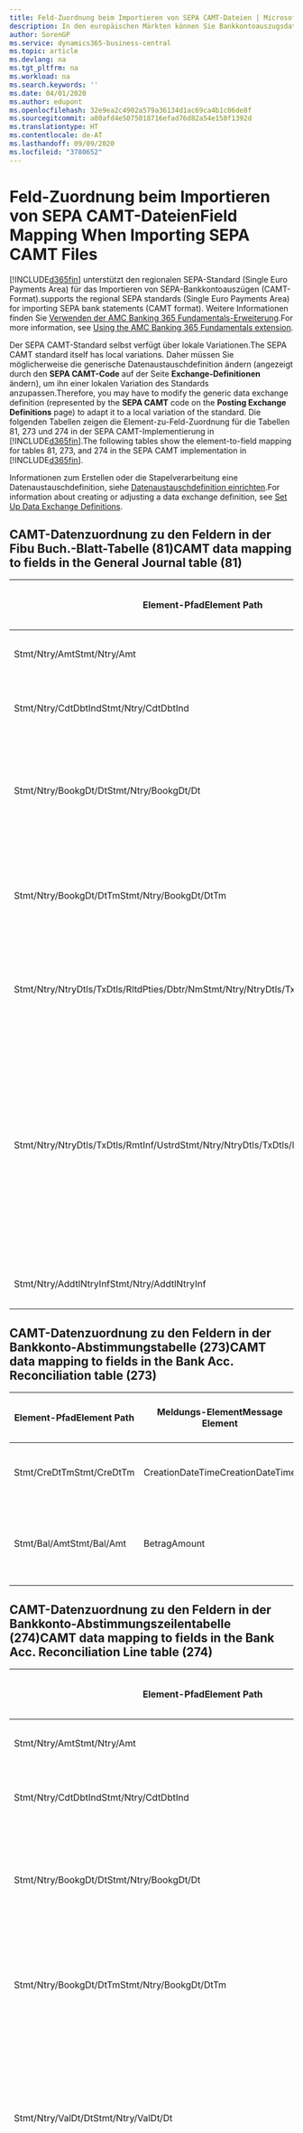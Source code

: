 ```yaml
---
title: Feld-Zuordnung beim Importieren von SEPA CAMT-Dateien | Microsoft Docs
description: In den europäischen Märkten können Sie Bankkontoauszugsdateien in den regionalen SEPA-Standards  (einzelner Eurozahlungs-Bereich) importieren.
author: SorenGP
ms.service: dynamics365-business-central
ms.topic: article
ms.devlang: na
ms.tgt_pltfrm: na
ms.workload: na
ms.search.keywords: ''
ms.date: 04/01/2020
ms.author: edupont
ms.openlocfilehash: 32e9ea2c4902a579a36134d1ac69ca4b1c06de8f
ms.sourcegitcommit: a80afd4e5075018716efad76d82a54e158f1392d
ms.translationtype: HT
ms.contentlocale: de-AT
ms.lasthandoff: 09/09/2020
ms.locfileid: "3780652"
---
```

# <a name="field-mapping-when-importing-sepa-camt-files"></a><span data-ttu-id="38345-103">Feld-Zuordnung beim Importieren von SEPA CAMT-Dateien</span><span class="sxs-lookup"><span data-stu-id="38345-103">Field Mapping When Importing SEPA CAMT Files</span></span>
[!INCLUDE[d365fin](includes/d365fin_md.md)] <span data-ttu-id="38345-104">unterstützt den regionalen SEPA-Standard (Single Euro Payments Area) für das Importieren von SEPA-Bankkontoauszügen (CAMT-Format).</span><span class="sxs-lookup"><span data-stu-id="38345-104">supports the regional SEPA standards (Single Euro Payments Area) for importing SEPA bank statements (CAMT format).</span></span> <span data-ttu-id="38345-105">Weitere Informationen finden Sie [Verwenden der AMC Banking 365 Fundamentals-Erweiterung](ui-extensions-amc-banking.md).</span><span class="sxs-lookup"><span data-stu-id="38345-105">For more information, see [Using the AMC Banking 365 Fundamentals extension](ui-extensions-amc-banking.md).</span></span>  

 <span data-ttu-id="38345-106">Der SEPA CAMT-Standard selbst verfügt über lokale Variationen.</span><span class="sxs-lookup"><span data-stu-id="38345-106">The SEPA CAMT standard itself has local variations.</span></span> <span data-ttu-id="38345-107">Daher müssen Sie möglicherweise die generische Datenaustauschdefinition ändern (angezeigt durch den **SEPA CAMT-Code** auf der Seite **Exchange-Definitionen** ändern), um ihn einer lokalen Variation des Standards anzupassen.</span><span class="sxs-lookup"><span data-stu-id="38345-107">Therefore, you may have to modify the generic data exchange definition (represented by the **SEPA CAMT** code on the **Posting Exchange Definitions** page) to adapt it to a local variation of the standard.</span></span> <span data-ttu-id="38345-108">Die folgenden Tabellen zeigen die Element-zu-Feld-Zuordnung für die Tabellen 81, 273 und 274 in der SEPA CAMT-Implementierung in [!INCLUDE[d365fin](includes/d365fin_md.md)].</span><span class="sxs-lookup"><span data-stu-id="38345-108">The following tables show the element-to-field mapping for tables 81, 273, and 274 in the SEPA CAMT implementation in [!INCLUDE[d365fin](includes/d365fin_md.md)].</span></span>  

 <span data-ttu-id="38345-109">Informationen zum Erstellen oder die Stapelverarbeitung eine Datenaustauschdefinition, siehe [Datenaustauschdefinition einrichten](across-how-to-set-up-data-exchange-definitions.md).</span><span class="sxs-lookup"><span data-stu-id="38345-109">For information about creating or adjusting a data exchange definition, see [Set Up Data Exchange Definitions](across-how-to-set-up-data-exchange-definitions.md).</span></span>  

## <a name="camt-data-mapping-to-fields-in-the-general-journal-table-81"></a><span data-ttu-id="38345-110">CAMT-Datenzuordnung zu den Feldern in der Fibu Buch.-Blatt-Tabelle (81)</span><span class="sxs-lookup"><span data-stu-id="38345-110">CAMT data mapping to fields in the General Journal table (81)</span></span>  

|<span data-ttu-id="38345-111">Element-Pfad</span><span class="sxs-lookup"><span data-stu-id="38345-111">Element Path</span></span>|<span data-ttu-id="38345-112">Meldungs-Element</span><span class="sxs-lookup"><span data-stu-id="38345-112">Message Element</span></span>|<span data-ttu-id="38345-113">Datentyp</span><span class="sxs-lookup"><span data-stu-id="38345-113">Data Type</span></span>|<span data-ttu-id="38345-114">Beschreibung</span><span class="sxs-lookup"><span data-stu-id="38345-114">Description</span></span>|<span data-ttu-id="38345-115">Kennzeichen mit negativem Zeichen</span><span class="sxs-lookup"><span data-stu-id="38345-115">Negative-Sign Identifier</span></span>|<span data-ttu-id="38345-116">Feldnr.</span><span class="sxs-lookup"><span data-stu-id="38345-116">Field No.</span></span>|<span data-ttu-id="38345-117">Feldname</span><span class="sxs-lookup"><span data-stu-id="38345-117">Field Name</span></span>|  
|------------------|---------------------|---------------|-----------------|-------------------------------|---------------|----------------|  
|<span data-ttu-id="38345-118">Stmt/Ntry/Amt</span><span class="sxs-lookup"><span data-stu-id="38345-118">Stmt/Ntry/Amt</span></span>|<span data-ttu-id="38345-119">Betrag</span><span class="sxs-lookup"><span data-stu-id="38345-119">Amount</span></span>|<span data-ttu-id="38345-120">Dezimal</span><span class="sxs-lookup"><span data-stu-id="38345-120">Decimal</span></span>|<span data-ttu-id="38345-121">Der Geldbetrag im Bargeldposten</span><span class="sxs-lookup"><span data-stu-id="38345-121">The amount of money in the cash entry</span></span>||<span data-ttu-id="38345-122">13</span><span class="sxs-lookup"><span data-stu-id="38345-122">13</span></span>|<span data-ttu-id="38345-123">Betrag</span><span class="sxs-lookup"><span data-stu-id="38345-123">Amount</span></span>|  
|<span data-ttu-id="38345-124">Stmt/Ntry/CdtDbtInd</span><span class="sxs-lookup"><span data-stu-id="38345-124">Stmt/Ntry/CdtDbtInd</span></span>|<span data-ttu-id="38345-125">CreditDebitIndicator</span><span class="sxs-lookup"><span data-stu-id="38345-125">CreditDebitIndicator</span></span>|<span data-ttu-id="38345-126">Text</span><span class="sxs-lookup"><span data-stu-id="38345-126">Text</span></span>|<span data-ttu-id="38345-127">Gibt an, ob der Posten ein Habenbetrag oder ein Sollposten ist</span><span class="sxs-lookup"><span data-stu-id="38345-127">Indicates whether the entry is a credit or a debit entry</span></span>|<span data-ttu-id="38345-128">DBIT</span><span class="sxs-lookup"><span data-stu-id="38345-128">DBIT</span></span>|<span data-ttu-id="38345-129">13</span><span class="sxs-lookup"><span data-stu-id="38345-129">13</span></span>|<span data-ttu-id="38345-130">Betrag</span><span class="sxs-lookup"><span data-stu-id="38345-130">Amount</span></span>|  
|<span data-ttu-id="38345-131">Stmt/Ntry/BookgDt/Dt</span><span class="sxs-lookup"><span data-stu-id="38345-131">Stmt/Ntry/BookgDt/Dt</span></span>|<span data-ttu-id="38345-132">Datum</span><span class="sxs-lookup"><span data-stu-id="38345-132">Date</span></span>|<span data-ttu-id="38345-133">Datum</span><span class="sxs-lookup"><span data-stu-id="38345-133">Date</span></span>|<span data-ttu-id="38345-134">Das Datum der Buchung eines Postens auf einem Konto oder in den Büchern des Buchhaltungsservices.</span><span class="sxs-lookup"><span data-stu-id="38345-134">The date when an entry is posted to an account on the account servicer's books</span></span>||<span data-ttu-id="38345-135">5</span><span class="sxs-lookup"><span data-stu-id="38345-135">5</span></span>|<span data-ttu-id="38345-136">Buchungsdatum</span><span class="sxs-lookup"><span data-stu-id="38345-136">Posting Date</span></span>|  
|<span data-ttu-id="38345-137">Stmt/Ntry/BookgDt/DtTm</span><span class="sxs-lookup"><span data-stu-id="38345-137">Stmt/Ntry/BookgDt/DtTm</span></span>|<span data-ttu-id="38345-138">DateTime</span><span class="sxs-lookup"><span data-stu-id="38345-138">DateTime</span></span>|<span data-ttu-id="38345-139">DateTime</span><span class="sxs-lookup"><span data-stu-id="38345-139">DateTime</span></span>|<span data-ttu-id="38345-140">Das Datum und die Uhrzeit der Buchung eines Postens auf einem Konto oder in den Büchern des Buchhaltungsservices.</span><span class="sxs-lookup"><span data-stu-id="38345-140">The date and time when an entry is posted to an account on the account servicer's books</span></span>||<span data-ttu-id="38345-141">5</span><span class="sxs-lookup"><span data-stu-id="38345-141">5</span></span>|<span data-ttu-id="38345-142">Buchungsdatum</span><span class="sxs-lookup"><span data-stu-id="38345-142">Posting Date</span></span>|  
|<span data-ttu-id="38345-143">Stmt/Ntry/NtryDtls/TxDtls/RltdPties/Dbtr/Nm</span><span class="sxs-lookup"><span data-stu-id="38345-143">Stmt/Ntry/NtryDtls/TxDtls/RltdPties/Dbtr/Nm</span></span>|<span data-ttu-id="38345-144">Name</span><span class="sxs-lookup"><span data-stu-id="38345-144">Name</span></span>|<span data-ttu-id="38345-145">Text</span><span class="sxs-lookup"><span data-stu-id="38345-145">Text</span></span>|<span data-ttu-id="38345-146">Der Name der Partei, die einen Geldbetrag an das (wesentlichen) schuldet können</span><span class="sxs-lookup"><span data-stu-id="38345-146">The name of the party that owes an amount of money to the (ultimate) creditor</span></span>||<span data-ttu-id="38345-147">1221</span><span class="sxs-lookup"><span data-stu-id="38345-147">1221</span></span>|<span data-ttu-id="38345-148">Informationen Zahlender</span><span class="sxs-lookup"><span data-stu-id="38345-148">Payer Information</span></span>|  
|<span data-ttu-id="38345-149">Stmt/Ntry/NtryDtls/TxDtls/RmtInf/Ustrd</span><span class="sxs-lookup"><span data-stu-id="38345-149">Stmt/Ntry/NtryDtls/TxDtls/RmtInf/Ustrd</span></span>|<span data-ttu-id="38345-150">Unstrukturiert</span><span class="sxs-lookup"><span data-stu-id="38345-150">Unstructured</span></span>|<span data-ttu-id="38345-151">Text</span><span class="sxs-lookup"><span data-stu-id="38345-151">Text</span></span>|<span data-ttu-id="38345-152">Informationen, die angegeben werden, um Abgleichen/Abstimmung eines Postens mit den Artikeln zu aktivieren, die die Zahlung abgleichen soll, wie etwa Handelsrechnungen in einem Debitorensystem, in unstrukturierter Form.</span><span class="sxs-lookup"><span data-stu-id="38345-152">Information supplied to enable the matching/reconciliation of an entry with the items that the payment is intended to settle, such as commercial invoices in an accounts-receivable system, in an unstructured form</span></span>||<span data-ttu-id="38345-153">8</span><span class="sxs-lookup"><span data-stu-id="38345-153">8</span></span>|<span data-ttu-id="38345-154">Beschreibung</span><span class="sxs-lookup"><span data-stu-id="38345-154">Description</span></span>|  
|<span data-ttu-id="38345-155">Stmt/Ntry/AddtlNtryInf</span><span class="sxs-lookup"><span data-stu-id="38345-155">Stmt/Ntry/AddtlNtryInf</span></span>|<span data-ttu-id="38345-156">ZusätzlicheEingabeInformationen</span><span class="sxs-lookup"><span data-stu-id="38345-156">AdditionalEntryInformation</span></span>|<span data-ttu-id="38345-157">Text</span><span class="sxs-lookup"><span data-stu-id="38345-157">Text</span></span>|<span data-ttu-id="38345-158">Zusätzliche Informationen zu der Eingabe</span><span class="sxs-lookup"><span data-stu-id="38345-158">Additional information about the entry</span></span>||<span data-ttu-id="38345-159">1222</span><span class="sxs-lookup"><span data-stu-id="38345-159">1222</span></span>|<span data-ttu-id="38345-160">Transaktionsinformationen</span><span class="sxs-lookup"><span data-stu-id="38345-160">Transaction Information</span></span>|  

## <a name="camt-data-mapping-to-fields-in-the-bank-acc-reconciliation-table-273"></a><span data-ttu-id="38345-161">CAMT-Datenzuordnung zu den Feldern in der Bankkonto-Abstimmungstabelle (273)</span><span class="sxs-lookup"><span data-stu-id="38345-161">CAMT data mapping to fields in the Bank Acc. Reconciliation table (273)</span></span>  

|<span data-ttu-id="38345-162">Element-Pfad</span><span class="sxs-lookup"><span data-stu-id="38345-162">Element Path</span></span>|<span data-ttu-id="38345-163">Meldungs-Element</span><span class="sxs-lookup"><span data-stu-id="38345-163">Message Element</span></span>|<span data-ttu-id="38345-164">Datentyp</span><span class="sxs-lookup"><span data-stu-id="38345-164">Data Type</span></span>|<span data-ttu-id="38345-165">Beschreibung</span><span class="sxs-lookup"><span data-stu-id="38345-165">Description</span></span>|<span data-ttu-id="38345-166">Kennzeichen mit negativem Zeichen</span><span class="sxs-lookup"><span data-stu-id="38345-166">Negative-Sign Identifier</span></span>|<span data-ttu-id="38345-167">Feldnr.</span><span class="sxs-lookup"><span data-stu-id="38345-167">Field No.</span></span>|<span data-ttu-id="38345-168">Feldname</span><span class="sxs-lookup"><span data-stu-id="38345-168">Field Name</span></span>|  
|------------------|---------------------|---------------|-----------------|-------------------------------|---------------|----------------|  
|<span data-ttu-id="38345-169">Stmt/CreDtTm</span><span class="sxs-lookup"><span data-stu-id="38345-169">Stmt/CreDtTm</span></span>|<span data-ttu-id="38345-170">CreationDateTime</span><span class="sxs-lookup"><span data-stu-id="38345-170">CreationDateTime</span></span>|<span data-ttu-id="38345-171">Datum</span><span class="sxs-lookup"><span data-stu-id="38345-171">Date</span></span>|<span data-ttu-id="38345-172">Das Datum und die Uhrzeit der Erstellung der Nachricht.</span><span class="sxs-lookup"><span data-stu-id="38345-172">The date and time when the message was created</span></span>||<span data-ttu-id="38345-173">3</span><span class="sxs-lookup"><span data-stu-id="38345-173">3</span></span>|<span data-ttu-id="38345-174">Auszugsdatum</span><span class="sxs-lookup"><span data-stu-id="38345-174">Statement Date</span></span>|  
|<span data-ttu-id="38345-175">Stmt/Bal/Amt</span><span class="sxs-lookup"><span data-stu-id="38345-175">Stmt/Bal/Amt</span></span>|<span data-ttu-id="38345-176">Betrag</span><span class="sxs-lookup"><span data-stu-id="38345-176">Amount</span></span>|<span data-ttu-id="38345-177">Dezimal</span><span class="sxs-lookup"><span data-stu-id="38345-177">Decimal</span></span>|<span data-ttu-id="38345-178">Der Betrag, der aus den Nettobeträgen für alle Soll- und Habenposten resultiert</span><span class="sxs-lookup"><span data-stu-id="38345-178">The amount resulting from the netted amounts for all debit and credit entries</span></span>||<span data-ttu-id="38345-179">4</span><span class="sxs-lookup"><span data-stu-id="38345-179">4</span></span>|<span data-ttu-id="38345-180">Auszug Schluss-Saldo</span><span class="sxs-lookup"><span data-stu-id="38345-180">Statement Ending Balance</span></span>|  

## <a name="camt-data-mapping-to-fields-in-the-bank-acc-reconciliation-line-table-274"></a><span data-ttu-id="38345-181">CAMT-Datenzuordnung zu den Feldern in der Bankkonto-Abstimmungszeilentabelle (274)</span><span class="sxs-lookup"><span data-stu-id="38345-181">CAMT data mapping to fields in the Bank Acc. Reconciliation Line table (274)</span></span>  

|<span data-ttu-id="38345-182">Element-Pfad</span><span class="sxs-lookup"><span data-stu-id="38345-182">Element Path</span></span>|<span data-ttu-id="38345-183">Meldungs-Element</span><span class="sxs-lookup"><span data-stu-id="38345-183">Message Element</span></span>|<span data-ttu-id="38345-184">Datentyp</span><span class="sxs-lookup"><span data-stu-id="38345-184">Data Type</span></span>|<span data-ttu-id="38345-185">Beschreibung</span><span class="sxs-lookup"><span data-stu-id="38345-185">Description</span></span>|<span data-ttu-id="38345-186">Kennzeichen mit negativem Zeichen</span><span class="sxs-lookup"><span data-stu-id="38345-186">Negative-Sign Identifier</span></span>|<span data-ttu-id="38345-187">Feldnr.</span><span class="sxs-lookup"><span data-stu-id="38345-187">Field No.</span></span>|<span data-ttu-id="38345-188">Feldname</span><span class="sxs-lookup"><span data-stu-id="38345-188">Field Name</span></span>|  
|------------------|---------------------|---------------|-----------------|-------------------------------|---------------|----------------|  
|<span data-ttu-id="38345-189">Stmt/Ntry/Amt</span><span class="sxs-lookup"><span data-stu-id="38345-189">Stmt/Ntry/Amt</span></span>|<span data-ttu-id="38345-190">Betrag</span><span class="sxs-lookup"><span data-stu-id="38345-190">Amount</span></span>|<span data-ttu-id="38345-191">Dezimal</span><span class="sxs-lookup"><span data-stu-id="38345-191">Decimal</span></span>|<span data-ttu-id="38345-192">Der Geldbetrag im Bargeldposten</span><span class="sxs-lookup"><span data-stu-id="38345-192">The amount of money in the cash entry</span></span>||<span data-ttu-id="38345-193">7</span><span class="sxs-lookup"><span data-stu-id="38345-193">7</span></span>|<span data-ttu-id="38345-194">Auszugsbetrag</span><span class="sxs-lookup"><span data-stu-id="38345-194">Statement Amount</span></span>|  
|<span data-ttu-id="38345-195">Stmt/Ntry/CdtDbtInd</span><span class="sxs-lookup"><span data-stu-id="38345-195">Stmt/Ntry/CdtDbtInd</span></span>|<span data-ttu-id="38345-196">CreditDebitIndicator</span><span class="sxs-lookup"><span data-stu-id="38345-196">CreditDebitIndicator</span></span>|<span data-ttu-id="38345-197">Text</span><span class="sxs-lookup"><span data-stu-id="38345-197">Text</span></span>|<span data-ttu-id="38345-198">Gibt an, ob der Posten ein Habenbetrag oder ein Sollposten ist</span><span class="sxs-lookup"><span data-stu-id="38345-198">Indicates whether the entry is a credit or a debit entry</span></span>|<span data-ttu-id="38345-199">DBIT</span><span class="sxs-lookup"><span data-stu-id="38345-199">DBIT</span></span>|<span data-ttu-id="38345-200">7</span><span class="sxs-lookup"><span data-stu-id="38345-200">7</span></span>|<span data-ttu-id="38345-201">Auszugsbetrag</span><span class="sxs-lookup"><span data-stu-id="38345-201">Statement Amount</span></span>|  
|<span data-ttu-id="38345-202">Stmt/Ntry/BookgDt/Dt</span><span class="sxs-lookup"><span data-stu-id="38345-202">Stmt/Ntry/BookgDt/Dt</span></span>|<span data-ttu-id="38345-203">Datum</span><span class="sxs-lookup"><span data-stu-id="38345-203">Date</span></span>|<span data-ttu-id="38345-204">Datum</span><span class="sxs-lookup"><span data-stu-id="38345-204">Date</span></span>|<span data-ttu-id="38345-205">Das Datum der Buchung eines Postens auf einem Konto oder in den Büchern des Buchhaltungsservices.</span><span class="sxs-lookup"><span data-stu-id="38345-205">The date when an entry is posted to an account on the account servicer's books</span></span>||<span data-ttu-id="38345-206">5</span><span class="sxs-lookup"><span data-stu-id="38345-206">5</span></span>|<span data-ttu-id="38345-207">Transaktionsdatum</span><span class="sxs-lookup"><span data-stu-id="38345-207">Transaction Date</span></span>|  
|<span data-ttu-id="38345-208">Stmt/Ntry/BookgDt/DtTm</span><span class="sxs-lookup"><span data-stu-id="38345-208">Stmt/Ntry/BookgDt/DtTm</span></span>|<span data-ttu-id="38345-209">DateTime</span><span class="sxs-lookup"><span data-stu-id="38345-209">DateTime</span></span>|<span data-ttu-id="38345-210">DateTime</span><span class="sxs-lookup"><span data-stu-id="38345-210">DateTime</span></span>|<span data-ttu-id="38345-211">Das Datum und die Uhrzeit der Buchung eines Postens auf einem Konto oder in den Büchern des Buchhaltungsservices.</span><span class="sxs-lookup"><span data-stu-id="38345-211">The date and time when an entry is posted to an account on the account servicer's books</span></span>||<span data-ttu-id="38345-212">5</span><span class="sxs-lookup"><span data-stu-id="38345-212">5</span></span>|<span data-ttu-id="38345-213">Transaktionsdatum</span><span class="sxs-lookup"><span data-stu-id="38345-213">Transaction Date</span></span>|  
|<span data-ttu-id="38345-214">Stmt/Ntry/ValDt/Dt</span><span class="sxs-lookup"><span data-stu-id="38345-214">Stmt/Ntry/ValDt/Dt</span></span>|<span data-ttu-id="38345-215">Datum</span><span class="sxs-lookup"><span data-stu-id="38345-215">Date</span></span>|<span data-ttu-id="38345-216">Datum</span><span class="sxs-lookup"><span data-stu-id="38345-216">Date</span></span>|<span data-ttu-id="38345-217">Das Datum, an dem Anlagen für den Kontobesitzer im Falle eines Habenpostens verfügbar sind oder oder im Falle eines Sollpostens nicht mehr verfügbar sind.</span><span class="sxs-lookup"><span data-stu-id="38345-217">The date when assets become available to the account owner in case of a credit entry, or cease to be available to the account owner in case of a debit entry</span></span>||<span data-ttu-id="38345-218">12</span><span class="sxs-lookup"><span data-stu-id="38345-218">12</span></span>|<span data-ttu-id="38345-219">Valutadatum</span><span class="sxs-lookup"><span data-stu-id="38345-219">Value Date</span></span>|  
|<span data-ttu-id="38345-220">Stmt/Ntry/ValDt/DtTm</span><span class="sxs-lookup"><span data-stu-id="38345-220">Stmt/Ntry/ValDt/DtTm</span></span>|<span data-ttu-id="38345-221">DateTime</span><span class="sxs-lookup"><span data-stu-id="38345-221">DateTime</span></span>|<span data-ttu-id="38345-222">DateTime</span><span class="sxs-lookup"><span data-stu-id="38345-222">DateTime</span></span>|<span data-ttu-id="38345-223">Das Datum und die Uhrzeit, wenn Anlagen für den Kontobesitzer im Falle eines Habenpostens verfügbar sind oder oder im Falle eines Sollpostens nicht mehr verfügbar sind.</span><span class="sxs-lookup"><span data-stu-id="38345-223">The date and time when assets become available to the account owner in case of a credit entry, or cease to be available to the account owner in case of a debit entry</span></span>||<span data-ttu-id="38345-224">12</span><span class="sxs-lookup"><span data-stu-id="38345-224">12</span></span>|<span data-ttu-id="38345-225">Valutadatum</span><span class="sxs-lookup"><span data-stu-id="38345-225">Value Date</span></span>|  
|<span data-ttu-id="38345-226">Stmt/Ntry/NtryDtls/TxDtls/RltdPties/Dbtr/Nm</span><span class="sxs-lookup"><span data-stu-id="38345-226">Stmt/Ntry/NtryDtls/TxDtls/RltdPties/Dbtr/Nm</span></span>|<span data-ttu-id="38345-227">Name</span><span class="sxs-lookup"><span data-stu-id="38345-227">Name</span></span>|<span data-ttu-id="38345-228">Text</span><span class="sxs-lookup"><span data-stu-id="38345-228">Text</span></span>|<span data-ttu-id="38345-229">Der Name der Partei, die einen Geldbetrag an das (wesentlichen) schuldet können</span><span class="sxs-lookup"><span data-stu-id="38345-229">The name of the party that owes an amount of money to the (ultimate) creditor</span></span>||<span data-ttu-id="38345-230">15</span><span class="sxs-lookup"><span data-stu-id="38345-230">15</span></span>|<span data-ttu-id="38345-231">Informationen Zahlender</span><span class="sxs-lookup"><span data-stu-id="38345-231">Payer Information</span></span>|  
|<span data-ttu-id="38345-232">Stmt/Ntry/NtryDtls/TxDtls/RmtInf/Ustrd</span><span class="sxs-lookup"><span data-stu-id="38345-232">Stmt/Ntry/NtryDtls/TxDtls/RmtInf/Ustrd</span></span>|<span data-ttu-id="38345-233">Unstrukturiert</span><span class="sxs-lookup"><span data-stu-id="38345-233">Unstructured</span></span>|<span data-ttu-id="38345-234">Text</span><span class="sxs-lookup"><span data-stu-id="38345-234">Text</span></span>|<span data-ttu-id="38345-235">Informationen, die angegeben werden, um Abgleichen/Abstimmung eines Postens mit den Artikeln zu aktivieren, die die Zahlung abgleichen soll, wie etwa Handelsrechnungen in einem Debitorensystem, in unstrukturierter Form.</span><span class="sxs-lookup"><span data-stu-id="38345-235">Information supplied to enable the matching/reconciliation of an entry with the items that the payment is intended to settle, such as commercial invoices in an accounts-receivable system, in an unstructured form</span></span>||<span data-ttu-id="38345-236">6</span><span class="sxs-lookup"><span data-stu-id="38345-236">6</span></span>|<span data-ttu-id="38345-237">Beschreibung</span><span class="sxs-lookup"><span data-stu-id="38345-237">Description</span></span>|  
|<span data-ttu-id="38345-238">Stmt/Ntry/AddtlNtryInf</span><span class="sxs-lookup"><span data-stu-id="38345-238">Stmt/Ntry/AddtlNtryInf</span></span>|<span data-ttu-id="38345-239">ZusätzlicheEingabeInformationen</span><span class="sxs-lookup"><span data-stu-id="38345-239">AdditionalEntryInformation</span></span>|<span data-ttu-id="38345-240">Text</span><span class="sxs-lookup"><span data-stu-id="38345-240">Text</span></span>|<span data-ttu-id="38345-241">Zusätzliche Informationen zu der Eingabe</span><span class="sxs-lookup"><span data-stu-id="38345-241">Additional information about the entry</span></span>||<span data-ttu-id="38345-242">16</span><span class="sxs-lookup"><span data-stu-id="38345-242">16</span></span>|<span data-ttu-id="38345-243">Transaktionsinformationen</span><span class="sxs-lookup"><span data-stu-id="38345-243">Transaction Information</span></span>|  

 <span data-ttu-id="38345-244">Elemente im **Ntry**-Knoten, die in [!INCLUDE[d365fin](includes/d365fin_md.md)] importiert, aber nicht mit einem Feld verknüpft werden, werden in der **Exch.Spaltendefinition buchen**-Tabelle gespeichert.</span><span class="sxs-lookup"><span data-stu-id="38345-244">Elements in the **Ntry** node that are imported into [!INCLUDE[d365fin](includes/d365fin_md.md)] but not mapped to any fields are stored in the **Posting Exch. Column Def** table.</span></span> <span data-ttu-id="38345-245">Benutzer können diese Elemente **Zahlungsabstimmungsbuch.-Blatt**, **Zahlungsausgleich** und **Bankkonto Abstimmen** Seiten anzeigen, indem sie die **Details zur Bankauszugsposition** Aktion auswählen.</span><span class="sxs-lookup"><span data-stu-id="38345-245">Users can view these elements from the **Payment Reconciliation Journal**, **Payment Application**, and **Bank Acc. Reconciliation** pages by choosing the **Bank Statement Line Details** action.</span></span> <span data-ttu-id="38345-246">Weitere Informationen finden Sie unter [Abstimmen von Zahlungen mithilfe der automatischen Anwendung](receivables-how-reconcile-payments-auto-application.md).</span><span class="sxs-lookup"><span data-stu-id="38345-246">For more information, see [Reconcile Payments Using Automatic Application](receivables-how-reconcile-payments-auto-application.md).</span></span>  
## <a name="see-also"></a><span data-ttu-id="38345-247">Siehe auch</span><span class="sxs-lookup"><span data-stu-id="38345-247">See Also</span></span>  
[<span data-ttu-id="38345-248">Einrichten eines Datenaustauschs</span><span class="sxs-lookup"><span data-stu-id="38345-248">Setting Up Data Exchange</span></span>](across-set-up-data-exchange.md)  
[<span data-ttu-id="38345-249">Daten elektronisch austauschen</span><span class="sxs-lookup"><span data-stu-id="38345-249">Exchanging Data Electronically</span></span>](across-data-exchange.md)  
<span data-ttu-id="38345-250">[Verwenden der AMC Banking 365 Fundamentals-Erweiterung](ui-extensions-amc-banking.md) </span><span class="sxs-lookup"><span data-stu-id="38345-250">[Using the AMC Banking 365 Fundamentals extension](ui-extensions-amc-banking.md) </span></span>  
[<span data-ttu-id="38345-251">Verwenden von XML-Schemata zur Vorbereitung der Datenaustauschdefinitionen</span><span class="sxs-lookup"><span data-stu-id="38345-251">Use XML Schemas to Prepare Data Exchange Definitions</span></span>](across-how-to-use-xml-schemas-to-prepare-data-exchange-definitions.md)  
[<span data-ttu-id="38345-252">Zahlungen mit automatischem Ausgleich abstimmen</span><span class="sxs-lookup"><span data-stu-id="38345-252">Reconcile Payments Using Automatic Application</span></span>](receivables-how-reconcile-payments-auto-application.md)  
